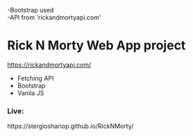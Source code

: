 

-Bootstrap used
<br>
-API from 'rickandmortyapi.com'

<h1><b>Rick N Morty Web App project</b></h1>

https://rickandmortyapi.com/

- Fetching API
- Bootstrap
- Vanila JS

<h3><b>Live:</b></h3>
https://stergioshariop.github.io/RickNMorty/

